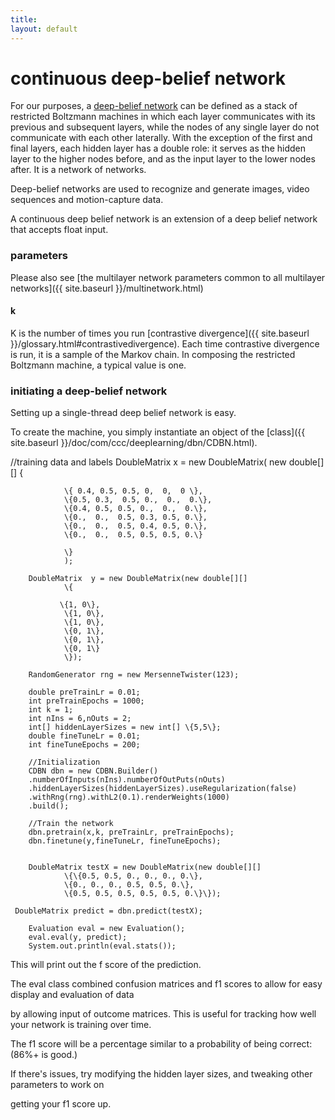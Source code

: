 ```yaml
---
title: 
layout: default
---
```


# continuous deep-belief network



For our purposes, a [deep-belief network](http://www.scholarpedia.org/article/Deep_belief_networks) can be defined as a stack of restricted Boltzmann machines in which each layer communicates with its previous and subsequent layers, while the nodes of any single layer do not communicate with each other laterally. With the exception of the  first and final layers, each hidden layer has a double role: it serves as the hidden layer to the higher nodes before, and as the input layer to the lower nodes after. It is a network of networks. 

Deep-belief networks are used to recognize and generate images, video sequences and motion-capture data. 


A continuous deep belief network is an extension of a deep belief network that accepts float input.


### parameters

Please also see [the multilayer network parameters common to all multilayer networks](\{\{ site.baseurl \}\}/multinetwork.html)

#### k 

K is the number of times you run [contrastive divergence](\{\{ site.baseurl \}\}/glossary.html#contrastivedivergence). Each time contrastive divergence is run, it is a sample of the Markov chain. In composing the restricted Boltzmann machine, a typical value is one.

### initiating a deep-belief network

Setting up a single-thread deep belief network is easy. 

To create the machine, you simply instantiate an object of the [class](\{\{ site.baseurl \}\}/doc/com/ccc/deeplearning/dbn/CDBN.html).

    
   //training data and labels
   DoubleMatrix x = new DoubleMatrix( 
               new double[][] 
				\{

				\{ 0.4, 0.5, 0.5, 0,  0,  0 \},
				\{0.5, 0.3,  0.5, 0.,  0.,  0.\},
				\{0.4, 0.5, 0.5, 0.,  0.,  0.\},
				\{0.,  0.,  0.5, 0.3, 0.5, 0.\},
				\{0.,  0.,  0.5, 0.4, 0.5, 0.\},
				\{0.,  0.,  0.5, 0.5, 0.5, 0.\}
				
				\}
				);

		DoubleMatrix  y = new DoubleMatrix(new double[][]
				\{

			   \{1, 0\},
				\{1, 0\},
				\{1, 0\},
				\{0, 1\},
				\{0, 1\},
				\{0, 1\}
				\});

		RandomGenerator rng = new MersenneTwister(123);

		double preTrainLr = 0.01;
		int preTrainEpochs = 1000;
		int k = 1;
		int nIns = 6,nOuts = 2;
		int[] hiddenLayerSizes = new int[] \{5,5\};
		double fineTuneLr = 0.01;
		int fineTuneEpochs = 200;

        //Initialization
		CDBN dbn = new CDBN.Builder()
		.numberOfInputs(nIns).numberOfOutPuts(nOuts)
		.hiddenLayerSizes(hiddenLayerSizes).useRegularization(false)
		.withRng(rng).withL2(0.1).renderWeights(1000)
		.build();
		
		//Train the network
		dbn.pretrain(x,k, preTrainLr, preTrainEpochs);
		dbn.finetune(y,fineTuneLr, fineTuneEpochs);


		DoubleMatrix testX = new DoubleMatrix(new double[][]
				\{\{0.5, 0.5, 0., 0., 0., 0.\},
				\{0., 0., 0., 0.5, 0.5, 0.\},
				\{0.5, 0.5, 0.5, 0.5, 0.5, 0.\}\});

     DoubleMatrix predict = dbn.predict(testX);

		Evaluation eval = new Evaluation();
		eval.eval(y, predict);
		System.out.println(eval.stats());


This will print out the f score of the prediction. 

The eval class combined confusion matrices and f1 scores to allow for easy display and evaluation of data

by allowing input of outcome matrices. This is useful for tracking how well your network is training over time.

The f1 score will be a percentage similar to a probability of being correct: (86%+ is good.)


If there's issues, try modifying the hidden layer sizes, and tweaking other parameters to work on 

getting your f1 score up.


